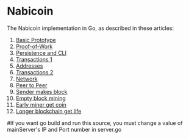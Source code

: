 # Nabicoin

The Nabicoin  implementation in Go, as described in these articles:

1. [Basic Prototype](https://jeiwan.cc/posts/building-blockchain-in-go-part-1/)
2. [Proof-of-Work](https://jeiwan.cc/posts/building-blockchain-in-go-part-2/)
3. [Persistence and CLI](https://jeiwan.cc/posts/building-blockchain-in-go-part-3/)
4. [Transactions 1](https://jeiwan.cc/posts/building-blockchain-in-go-part-4/)
5. [Addresses](https://jeiwan.cc/posts/building-blockchain-in-go-part-5/)
6. [Transactions 2](https://jeiwan.cc/posts/building-blockchain-in-go-part-6/)
7. [Network](https://jeiwan.cc/posts/building-blockchain-in-go-part-7/)
8. [Peer to Peer](https://222.239.254.125/p2p.html)
9. [Sender makes block](https://222.239.254.125/sender_makes_block.html)
10. [Empty block mining](https://222.239.254.125/empty_block_mining.html)
11. [Early miner get coin](https://222.239.254.125/early_miner_get_coin.html)
12. [Longer blockchain get life](https://222.239.254.125/longer_ckchain_get_lift.html)

#If you want go build and run this source, you must change a value of mainServer's IP and Port number in server.go
